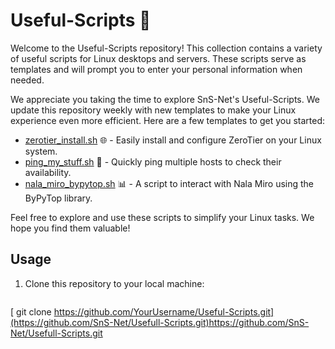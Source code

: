 # Useful-Scripts 🚀

Welcome to the Useful-Scripts repository! This collection contains a variety of useful scripts for Linux desktops and servers. These scripts serve as templates and will prompt you to enter your personal information when needed.

We appreciate you taking the time to explore SnS-Net's Useful-Scripts. We update this repository weekly with new templates to make your Linux experience even more efficient. Here are a few templates to get you started:

- [zerotier_install.sh](scripts/zerotier_install.sh) 🌐 - Easily install and configure ZeroTier on your Linux system.
- [ping_my_stuff.sh](scripts/ping_my_stuff.sh) 📡 - Quickly ping multiple hosts to check their availability.
- [nala_miro_bypytop.sh](scripts/nala_miro_bypytop.sh) 📊 - A script to interact with Nala Miro using the ByPyTop library.

Feel free to explore and use these scripts to simplify your Linux tasks. We hope you find them valuable!

## Usage

1. Clone this repository to your local machine:

   ```shell
  [ git clone https://github.com/YourUsername/Useful-Scripts.git](https://github.com/SnS-Net/Usefull-Scripts.git)https://github.com/SnS-Net/Usefull-Scripts.git

